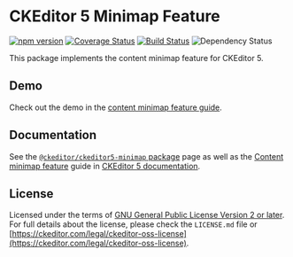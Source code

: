 CKEditor 5 Minimap Feature
===========================

[![npm version](https://badge.fury.io/js/%40ckeditor%2Fckeditor5-minimap.svg)](https://www.npmjs.com/package/@ckeditor/ckeditor5-minimap)
[![Coverage Status](https://coveralls.io/repos/github/ckeditor/ckeditor5/badge.svg?branch=master)](https://coveralls.io/github/ckeditor/ckeditor5?branch=master)
[![Build Status](https://travis-ci.com/ckeditor/ckeditor5.svg?branch=master)](https://travis-ci.com/ckeditor/ckeditor5)
![Dependency Status](https://img.shields.io/librariesio/release/npm/ckeditor5)

This package implements the content minimap feature for CKEditor 5.

## Demo

Check out the demo in the [content minimap feature guide](https://ckeditor.com/docs/ckeditor5/latest/features/minimap.html#demo).

## Documentation

See the [`@ckeditor/ckeditor5-minimap` package](https://ckeditor.com/docs/ckeditor5/latest/api/minimap.html) page as well as the [Content minimap feature](https://ckeditor.com/docs/ckeditor5/latest/features/minimap.html) guide in [CKEditor 5 documentation](https://ckeditor.com/docs/ckeditor5/latest/).

## License

Licensed under the terms of [GNU General Public License Version 2 or later](http://www.gnu.org/licenses/gpl.html). For full details about the license, please check the `LICENSE.md` file or [https://ckeditor.com/legal/ckeditor-oss-license](https://ckeditor.com/legal/ckeditor-oss-license).
